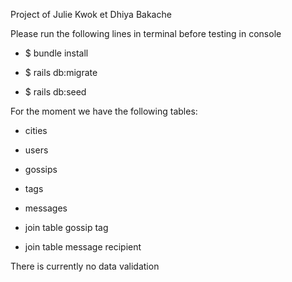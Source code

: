 Project of Julie Kwok et Dhiya Bakache 


Please run the following lines in terminal before testing in console

* $ bundle install

* $ rails db:migrate

* $ rails db:seed


For the moment we have the following tables:

* cities

* users

* gossips

* tags

* messages

* join table gossip tag

* join table message recipient

There is currently no data validation
